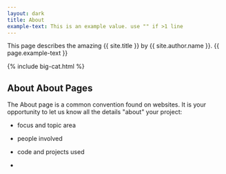 ```yaml
---
layout: dark
title: About
example-text: This is an example value. use "" if >1 line
---
```


This page describes the amazing {{ site.title }} by {{ site.author.name }}.
{{ page.example-text }}

{% include big-cat.html %}

## About About Pages

The About page is a common convention found on websites.
It is your opportunity to let us know all the details "about" your project:

- focus and topic area
- people involved
- code and projects used

- 
